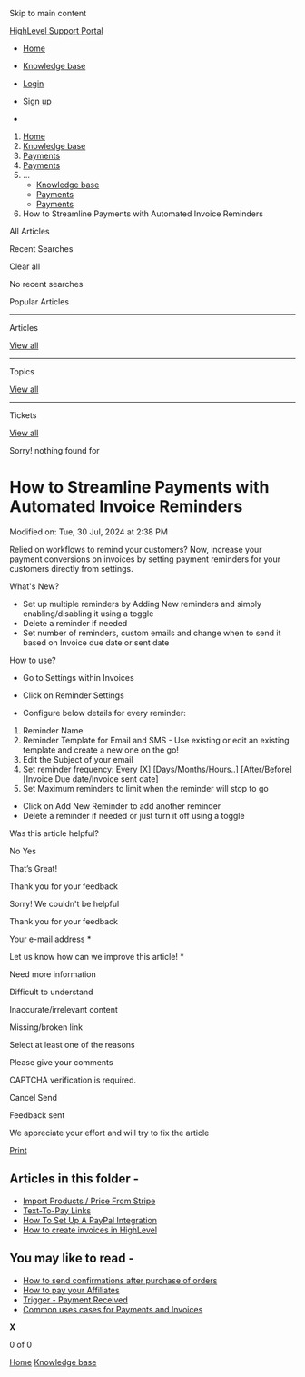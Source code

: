 Skip to main content

[ HighLevel Support Portal ](https://help.gohighlevel.com)

  * [ Home ](/support/home)
  * [ Knowledge base ](/support/solutions)

  * [Login](/support/login)
  * [Sign up](/support/signup)
  * 

  1. [Home](/support/home)
  2. [Knowledge base](/support/solutions)
  3. [Payments](/support/solutions/155000000067)
  4. [Payments](/support/solutions/folders/48000682654)
  5. ... 
     * [Knowledge base](/support/solutions)
     * [Payments](/support/solutions/155000000067)
     * [Payments](/support/solutions/folders/48000682654)
  6. How to Streamline Payments with Automated Invoice Reminders

All  Articles 

Recent Searches

Clear all

No recent searches

Popular Articles

* * *

Articles

[View all](/support/search/solutions)

* * *

Topics

[View all](/support/search/topics)

* * *

Tickets

[View all](/support/search/tickets)

Sorry! nothing found for   

# How to Streamline Payments with Automated Invoice Reminders

Modified on: Tue, 30 Jul, 2024 at 2:38 PM

Relied on workflows to remind your customers? Now, increase your payment conversions on invoices by setting payment reminders for your customers directly from settings.

What's New?

  * Set up multiple reminders by Adding New reminders and simply enabling/disabling it using a toggle
  * Delete a reminder if needed
  * Set number of reminders, custom emails and change when to send it based on Invoice due date or sent date

How to use?

  * Go to Settings within Invoices

  * Click on Reminder Settings

  * Configure below details for every reminder:

  1. Reminder Name
  2. Reminder Template for Email and SMS - Use existing or edit an existing template and create a new one on the go!
  3. Edit the Subject of your email
  4. Set reminder frequency: Every [X] [Days/Months/Hours..] [After/Before] [Invoice Due date/Invoice sent date]
  5. Set Maximum reminders to limit when the reminder will stop to go

  * Click on Add New Reminder to add another reminder
  * Delete a reminder if needed or just turn it off using a toggle

Was this article helpful?

No  Yes 

That’s Great!

Thank you for your feedback

Sorry! We couldn't be helpful

Thank you for your feedback

Your e-mail address *

Let us know how can we improve this article! *

Need more information 

Difficult to understand 

Inaccurate/irrelevant content 

Missing/broken link 

Select at least one of the reasons 

Please give your comments 

CAPTCHA verification is required. 

Cancel  Send 

Feedback sent

We appreciate your effort and will try to fix the article

[Print](javascript:print\(\))

## Articles in this folder -

  * [Import Products / Price From Stripe](/support/solutions/articles/48001202184-import-products-price-from-stripe)
  * [Text-To-Pay Links](/support/solutions/articles/48001202185-text-to-pay-links)
  * [How To Set Up A PayPal Integration](/support/solutions/articles/48001204158-how-to-set-up-a-paypal-integration)
  * [How to create invoices in HighLevel](/support/solutions/articles/48001208702-how-to-create-invoices-in-highlevel)

## You may like to read -

  * [How to send confirmations after purchase of orders](/support/solutions/articles/155000001437-how-to-send-confirmations-after-purchase-of-orders)
  * [How to pay your Affiliates](/support/solutions/articles/155000003657-how-to-pay-your-affiliates)
  * [Trigger - Payment Received](/support/solutions/articles/155000003534-trigger-payment-received)
  * [Common uses cases for Payments and Invoices](/support/solutions/articles/48001220600-common-uses-cases-for-payments-and-invoices)

**X**

0 of 0 []()

[Home](/support/home) [Knowledge base](/support/solutions)
